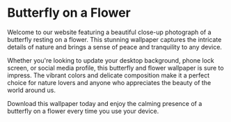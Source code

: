 <!--font:Montserrat-->

# Butterfly on a Flower

Welcome to our website featuring a beautiful close-up photograph of a butterfly resting on a flower. This stunning wallpaper captures the intricate details of nature and brings a sense of peace and tranquility to any device.

Whether you're looking to update your desktop background, phone lock screen, or social media profile, this butterfly and flower wallpaper is sure to impress. The vibrant colors and delicate composition make it a perfect choice for nature lovers and anyone who appreciates the beauty of the world around us.

Download this wallpaper today and enjoy the calming presence of a butterfly on a flower every time you use your device.

<!--

Write me markdown content of website with wallpaper:

"A close-up of a butterfly on a flower"

The header of the page should not be copy of the text but rather a real content of the website which is using this wallpaper.


---


# Butterfly on a Flower

Welcome to our website featuring a beautiful close-up photograph of a butterfly resting on a flower. This stunning wallpaper captures the intricate details of nature and brings a sense of peace and tranquility to any device.

Whether you're looking to update your desktop background, phone lock screen, or social media profile, this butterfly and flower wallpaper is sure to impress. The vibrant colors and delicate composition make it a perfect choice for nature lovers and anyone who appreciates the beauty of the world around us.

Download this wallpaper today and enjoy the calming presence of a butterfly on a flower every time you use your device.


---


Write me a Google font which is best fitting for the website.

Pick from the list:
- Dancing Script
- Futura
- Great Vibes
- Lobster
- Open Sans
- Exo 2
- Roboto
- Barlow Condensed
- Inter
- IBM Plex Sans
- Poppins
- Raleway
- Orbitron
- Playfair Display
- Montserrat
- Alegreya
- Lato


Write just the font name nothing else.


---


Montserrat

-->
